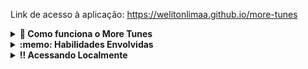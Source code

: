 Link de acesso à aplicação: https://welitonlimaa.github.io/more-tunes
<details>
  <summary><strong>👨 Como funciona o More Tunes </strong></summary><br />

  More Tunes é uma aplicação capaz de reproduzir músicas das mais variadas bandas e artistas, criar uma lista de músicas favoritas e editar o perfil da pessoa usuária logada. Essa aplicação será capaz de:

  - Fazer login;
  - Pesquisar por uma banda ou artista;
  - Listar os álbuns disponíveis dessa banda ou artista;
  - Visualizar as músicas de um álbum selecionado;
  - Reproduzir uma prévia das músicas deste álbum;
  - Favoritar e desfavoritar músicas;
  - Ver a lista de músicas favoritas;
  - Ver o perfil da pessoa logada;
  - Editar o perfil da pessoa logada;
  
  ![ezgif com-gif-maker (1)](https://user-images.githubusercontent.com/108986668/208488169-c8f0448b-d27d-4cc4-87c2-33db7540b464.gif)

</details>
<details>
  <summary><strong>:memo: Habilidades Envolvidas </strong></summary><br />

- Requisições e consumo de dados vindos de uma `API`;

- Ciclos de vida de um componente React;

- Utilização da função `setState` de forma a garantir que um determinado código só é executado após o estado ser atualizado

- Utilização do componente `BrowserRouter` para criar rotas, mapeando o caminho da URL com o componente correspondente, via `Route`;

- Utilização o `Switch` do `React Router`

- Criação links de navegação na aplicação com o componente `Link`;
</details>
<details>
  <summary><strong>‼️ Acessando Localmente</strong></summary><br />

  1. Clone o repositório

  - Use o comando: `git clone`.
  - Entre na pasta do repositório que você acabou de clonar

  2. Instale as dependências

  - `npm install`.

</details>

